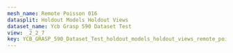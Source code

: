 ```yaml
---
mesh_name: Remote Poisson 016
datasplit: Holdout Models Holdout Views
dataset_name: Ycb Grasp 590 Dataset Test
view: _2_2_7
key: YCB_GRASP_590_Dataset_Test_holdout_models_holdout_views_remote_poisson_016__2_2_7
---
```

